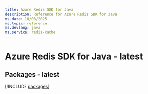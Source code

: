 ```yaml
---
title: Azure Redis SDK for Java
description: Reference for Azure Redis SDK for Java
ms.date: 10/03/2025
ms.topic: reference
ms.devlang: java
ms.service: redis-cache
---
```

# Azure Redis SDK for Java - latest
## Packages - latest
[!INCLUDE [packages](redis-index.md)]